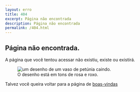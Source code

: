 ```yaml
---
layout: erro
title: 404
excerpt: Página não encontrada
description: Página não encontrada
permalink: /404.html
---
```

<section class="texto-geral" style="text-wrap: balance;">
<h2>Página não encontrada.</h2>

<p>A página que você tentou acessar não existiu, existe ou existirá.</p>
    <figure class="image-erro">
        <img src="{{ site.baseurl }}/assets/404.png" alt="um desenho de um vaso de petúnia caindo. O desenho está em tons de rosa e roxo." title="Oh no, página errada novamente">
    </figure>
<p>Talvez você queira voltar para a página de <a href="{{ site.url }}/" title="meu cantinho na internet">boas-vindas</a></p>
</section>
